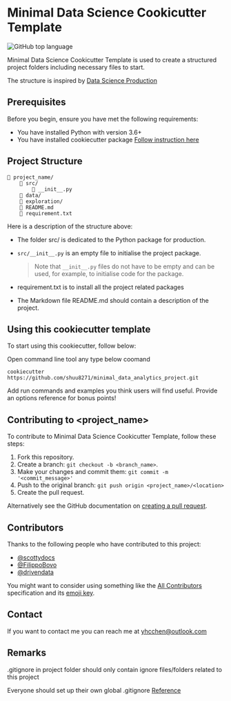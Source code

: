# Minimal Data Science Cookicutter Template

<!--- These are examples. See https://shields.io for others or to customize this set of shields. You might want to include dependencies, project status and licence info here --->
![GitHub top language](https://img.shields.io/github/languages/top/shuu8271/minimal_data_analytics_project?style=plastic)

Minimal Data Science Cookicutter Template is used to create a structured project folders including necessary files to start.

The structure is inspired by [Data Science Production](https://github.com/FilippoBovo/production-data-science/tree/master/tutorial/a-setup)

## Prerequisites

Before you begin, ensure you have met the following requirements:
<!--- These are just example requirements. Add, duplicate or remove as required --->
* You have installed Python with version 3.6+
* You have installed cookiecutter package [Follow instruction here](https://cookiecutter.readthedocs.io/en/latest/installation.html)

## Project Structure
```
📁 project_name/
    📁 src/
        📄 __init__.py
    📁 data/
    📁 exploration/
    📄 README.md
    📄 requirement.txt
```
Here is a description of the structure above:

* The folder src/ is dedicated to the Python package for production.

* `src/__init__.py` is an empty file to initialise the project package.

    > Note that `__init__.py` files do not have to be empty and can be used, for example, to initialise code for the package.

* requirement.txt is to install all the project related packages

* The Markdown file README.md should contain a description of the project.


## Using this cookiecutter template

To start using this cookiecutter,  follow below:

Open command line tool any type below coomand
```
cookiecutter https://github.com/shuu8271/minimal_data_analytics_project.git
```

Add run commands and examples you think users will find useful. Provide an options reference for bonus points!

## Contributing to <project_name>
<!--- If your README is long or you have some specific process or steps you want contributors to follow, consider creating a separate CONTRIBUTING.md file--->
To contribute to Minimal Data Science Cookicutter Template, follow these steps:

1. Fork this repository.
2. Create a branch: `git checkout -b <branch_name>`.
3. Make your changes and commit them: `git commit -m '<commit_message>'`
4. Push to the original branch: `git push origin <project_name>/<location>`
5. Create the pull request.

Alternatively see the GitHub documentation on [creating a pull request](https://help.github.com/en/github/collaborating-with-issues-and-pull-requests/creating-a-pull-request).

## Contributors

Thanks to the following people who have contributed to this project:

* [@scottydocs](https://github.com/scottydocs)
* [@FilippoBovo](https://github.com/FilippoBovo/production-data-science/)
* [@drivendata](https://drivendata.github.io/cookiecutter-data-science/)

You might want to consider using something like the [All Contributors](https://github.com/all-contributors/all-contributors) specification and its [emoji key](https://allcontributors.org/docs/en/emoji-key).

## Contact

If you want to contact me you can reach me at yhcchen@outlook.com


## Remarks

.gitignore in project folder should only contain ignore files/folders related to this project

Everyone should set up their own global .gitignore
[Reference](https://sebastiandedeyne.com/setting-up-a-global-gitignore-file/)

